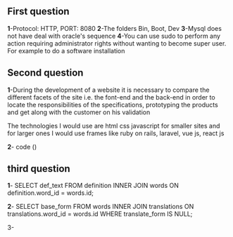 ## First question

**1**-Protocol: HTTP, PORT: 8080
**2**-The folders Bin, Boot, Dev
**3**-Mysql does not have deal with oracle's sequence
**4**-You can use sudo to perform any action requiring administrator rights without wanting to become super user. For example to do a software installation



## Second question

**1**-During the development of a website it is necessary to compare the different facets of the site i.e. the font-end and the back-end in order to locate the responsibilities of the specifications, prototyping the products and get along with the customer on his validation
 
The technologies I would use are html css javascript for smaller sites and for larger ones I would use frames like ruby on rails, laravel, vue js, react js

**2**- code ()

## third question

**1**- SELECT def_text
   FROM definition 
   INNER JOIN words ON definition.word_id = words.id;

**2**- SELECT base_form
   FROM words 
   INNER JOIN translations ON translations.word_id = words.id
   WHERE translate_form IS NULL;

3- 
